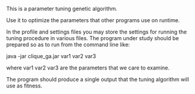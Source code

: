 This is a parameter tuning genetic algorithm.

Use it to optimize the parameters that other programs use on runtime.

In the profile and settings files you may store the settings for running the tuning procedure in various files.
The program under study should be prepared so as to run from the command line like:

java -jar clique_ga.jar var1 var2 var3

where var1 var2 var3 are the parameters that we care to examine.

The program should produce a single output that the tuning algorithm will use as fitness.
